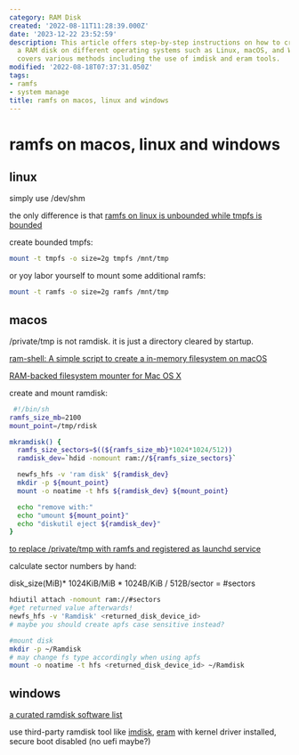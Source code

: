 ```yaml
---
category: RAM Disk
created: '2022-08-11T11:28:39.000Z'
date: '2023-12-22 23:52:59'
description: This article offers step-by-step instructions on how to create and mount
  a RAM disk on different operating systems such as Linux, macOS, and Windows. It
  covers various methods including the use of imdisk and eram tools.
modified: '2022-08-18T07:37:31.050Z'
tags:
- ramfs
- system manage
title: ramfs on macos, linux and windows
---
```


# ramfs on macos, linux and windows

## linux

simply use /dev/shm

the only difference is that [ramfs on linux is unbounded while tmpfs is bounded](https://linuxhint.com/create-ramdisk-linux/)

create bounded tmpfs:
```bash
mount -t tmpfs -o size=2g tmpfs /mnt/tmp
```

or yoy labor yourself to mount some additional ramfs:

```bash
mount -t ramfs -o size=2g ramfs /mnt/tmp
```

## macos

/private/tmp is not ramdisk. it is just a directory cleared by startup.

[ram-shell: A simple script to create a in-memory filesystem on macOS](https://github.com/KizzyCode/ramfs-shell)

[RAM-backed filesystem mounter for Mac OS X](https://github.com/srcshelton/ramfs#:~:text=A%20memory-backed%20filesystem%20mounter%20for%20Mac%20OS%20X,not%20survive%20a%20reboot%20or%20even%20being%20unmounted.)

create and mount ramdisk:
```bash
 #!/bin/sh
ramfs_size_mb=2100
mount_point=/tmp/rdisk

mkramdisk() {
  ramfs_size_sectors=$((${ramfs_size_mb}*1024*1024/512))
  ramdisk_dev=`hdid -nomount ram://${ramfs_size_sectors}`

  newfs_hfs -v 'ram disk' ${ramdisk_dev}
  mkdir -p ${mount_point}
  mount -o noatime -t hfs ${ramdisk_dev} ${mount_point}

  echo "remove with:"
  echo "umount ${mount_point}"
  echo "diskutil eject ${ramdisk_dev}"
}
```

[to replace /private/tmp with ramfs and registered as launchd service](https://www.cnblogs.com/emitial/p/ramfs-on-mac.html)

calculate sector numbers by hand:

disk_size(MiB)* 1024KiB/MiB * 1024B/KiB / 512B/sector = #sectors

```bash
hdiutil attach -nomount ram://#sectors
#get returned value afterwards!
newfs_hfs -v 'Ramdisk' <returned_disk_device_id>
# maybe you should create apfs case sensitive instead?

#mount disk
mkdir -p ~/Ramdisk
# may change fs type accordingly when using apfs
mount -o noatime -t hfs <returned_disk_device_id> ~/Ramdisk
```

## windows

[a curated ramdisk software list](https://www.geckoandfly.com/21507/ramdisk-virtual-disk-memory/#:~:text=RAMDisk%20is%20a%20program%20that%20takes%20a%20portion,default%20‘ReadyBoost’%20found%20in%20Microsoft%20Windows%20operating%20system.)

use third-party ramdisk tool like [imdisk](https://sourceforge.net/projects/imdisk-toolkit/), [eram](https://github.com/Zero3K/ERAM) with kernel driver installed, secure boot disabled (no uefi maybe?)

